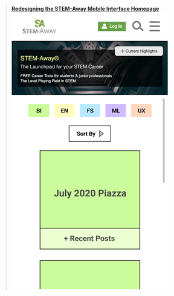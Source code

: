 >**[Redesigning the STEM-Away Mobile Interface Homepage](https://ashleyyoon19.github.io/stemaway)**
![](stemaway.png)
